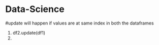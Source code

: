 # Data-Science
#update will happen if values are at same index in both the dataframes
1. df2.update(df1)
2. 

